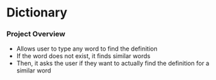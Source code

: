 # Dictionary

### Project Overview
* Allows user to type any word to find the definition
* If the word does not exist, it finds similar words
* Then, it asks the user if they want to actually find the definition for a similar word
